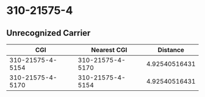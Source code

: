 # 310-21575-4
## Unrecognized Carrier


| CGI | Nearest CGI | Distance |
|-----|-------------|----------|
| 310-21575-4-5154 | 310-21575-4-5170 | 4.92540516431 |
| 310-21575-4-5170 | 310-21575-4-5154 | 4.92540516431 |
